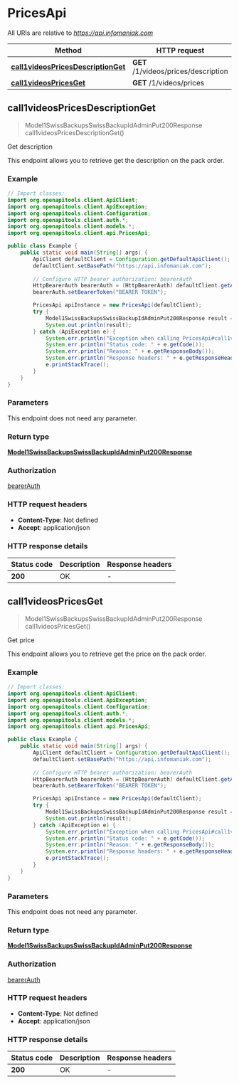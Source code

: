# PricesApi

All URIs are relative to *https://api.infomaniak.com*

| Method | HTTP request | Description |
|------------- | ------------- | -------------|
| [**call1videosPricesDescriptionGet**](PricesApi.md#call1videosPricesDescriptionGet) | **GET** /1/videos/prices/description | Get description |
| [**call1videosPricesGet**](PricesApi.md#call1videosPricesGet) | **GET** /1/videos/prices | Get price |



## call1videosPricesDescriptionGet

> Model1SwissBackupsSwissBackupIdAdminPut200Response call1videosPricesDescriptionGet()

Get description

This endpoint allows you to retrieve get the description on the pack order.

### Example

```java
// Import classes:
import org.openapitools.client.ApiClient;
import org.openapitools.client.ApiException;
import org.openapitools.client.Configuration;
import org.openapitools.client.auth.*;
import org.openapitools.client.models.*;
import org.openapitools.client.api.PricesApi;

public class Example {
    public static void main(String[] args) {
        ApiClient defaultClient = Configuration.getDefaultApiClient();
        defaultClient.setBasePath("https://api.infomaniak.com");
        
        // Configure HTTP bearer authorization: bearerAuth
        HttpBearerAuth bearerAuth = (HttpBearerAuth) defaultClient.getAuthentication("bearerAuth");
        bearerAuth.setBearerToken("BEARER TOKEN");

        PricesApi apiInstance = new PricesApi(defaultClient);
        try {
            Model1SwissBackupsSwissBackupIdAdminPut200Response result = apiInstance.call1videosPricesDescriptionGet();
            System.out.println(result);
        } catch (ApiException e) {
            System.err.println("Exception when calling PricesApi#call1videosPricesDescriptionGet");
            System.err.println("Status code: " + e.getCode());
            System.err.println("Reason: " + e.getResponseBody());
            System.err.println("Response headers: " + e.getResponseHeaders());
            e.printStackTrace();
        }
    }
}
```

### Parameters

This endpoint does not need any parameter.

### Return type

[**Model1SwissBackupsSwissBackupIdAdminPut200Response**](Model1SwissBackupsSwissBackupIdAdminPut200Response.md)

### Authorization

[bearerAuth](../README.md#bearerAuth)

### HTTP request headers

- **Content-Type**: Not defined
- **Accept**: application/json


### HTTP response details
| Status code | Description | Response headers |
|-------------|-------------|------------------|
| **200** | OK |  -  |


## call1videosPricesGet

> Model1SwissBackupsSwissBackupIdAdminPut200Response call1videosPricesGet()

Get price

This endpoint allows you to retrieve get the price on the pack order.

### Example

```java
// Import classes:
import org.openapitools.client.ApiClient;
import org.openapitools.client.ApiException;
import org.openapitools.client.Configuration;
import org.openapitools.client.auth.*;
import org.openapitools.client.models.*;
import org.openapitools.client.api.PricesApi;

public class Example {
    public static void main(String[] args) {
        ApiClient defaultClient = Configuration.getDefaultApiClient();
        defaultClient.setBasePath("https://api.infomaniak.com");
        
        // Configure HTTP bearer authorization: bearerAuth
        HttpBearerAuth bearerAuth = (HttpBearerAuth) defaultClient.getAuthentication("bearerAuth");
        bearerAuth.setBearerToken("BEARER TOKEN");

        PricesApi apiInstance = new PricesApi(defaultClient);
        try {
            Model1SwissBackupsSwissBackupIdAdminPut200Response result = apiInstance.call1videosPricesGet();
            System.out.println(result);
        } catch (ApiException e) {
            System.err.println("Exception when calling PricesApi#call1videosPricesGet");
            System.err.println("Status code: " + e.getCode());
            System.err.println("Reason: " + e.getResponseBody());
            System.err.println("Response headers: " + e.getResponseHeaders());
            e.printStackTrace();
        }
    }
}
```

### Parameters

This endpoint does not need any parameter.

### Return type

[**Model1SwissBackupsSwissBackupIdAdminPut200Response**](Model1SwissBackupsSwissBackupIdAdminPut200Response.md)

### Authorization

[bearerAuth](../README.md#bearerAuth)

### HTTP request headers

- **Content-Type**: Not defined
- **Accept**: application/json


### HTTP response details
| Status code | Description | Response headers |
|-------------|-------------|------------------|
| **200** | OK |  -  |

